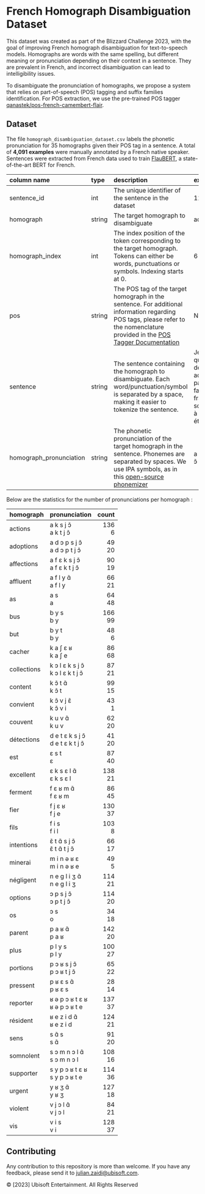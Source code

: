# French Homograph Disambiguation Dataset

This dataset was created as part of the Blizzard Challenge 2023, with the goal of improving French homograph disambiguation for text-to-speech models. Homographs are words with the same spelling, but different meaning or pronunciation depending on their context in a sentence. They are prevalent in French, and incorrect disambiguation can lead to intelligibility issues.

To disambiguate the pronunciation of homographs, we propose a system that relies on part-of-speech (POS) tagging and suffix families identification. For POS extraction, we use the pre-trained POS tagger [qanastek/pos-french-camembert-flair](https://huggingface.co/qanastek/pos-french-camembert-flair).


## Dataset

The file `homograph_disambiguation_dataset.csv` labels the phonetic pronunciation for 35 homographs given their POS tag in a sentence.  A total of **4,091 examples** were manually annotated by a French native speaker. Sentences were extracted from French data used to train [FlauBERT](https://github.com/getalp/Flaubert#31-data), a state-of-the-art BERT for French.

| column name | type | description | example |
|:------------|:-----|:------------|:--------|
| sentence_id | int | The unique identifier of the sentence in the dataset | 1188907 |
| homograph | string | The target homograph to disambiguate | adoptions |
| homograph_index | int | The index position of the token corresponding to the target homograph. Tokens can either be words, punctuations or symbols. Indexing starts at 0. | 6 |
| pos | string | The POS tag of the target homograph in the sentence. For additional information regarding POS tags, please refer to the nomenclature provided in the [POS Tagger Documentation](https://huggingface.co/qanastek/pos-french-camembert-flair#new-additional-pos-tags) | NFP |
| sentence | string | The sentence containing the homograph to disambiguate. Each word/punctuation/symbol is separated by a space, making it easier to tokenize the sentence. | Je disais que 80 % des adoptions par les familles françaises sont faites à l ' étranger . |
| homograph_pronunciation | string | The phonetic pronunciation of the target homograph in the sentence. Phonemes are separated by spaces. We use IPA symbols, as in this [open-source phonemizer](https://github.com/bootphon/phonemizer) | a d ɔ p s j ɔ̃ |

Below are the statistics for the number of pronunciations per homograph :

| homograph   | pronunciation   |   count |
|:------------|:----------------|--------:|
| actions     | a k s j ɔ̃<br>a k t j ɔ̃       |     136<br>6 |
| adoptions   | a d ɔ p s j ɔ̃<br>a d ɔ p t j ɔ̃   |      49<br>20 |
| affections  | a f ɛ k s j ɔ̃<br>a f ɛ k t j ɔ̃   |      90<br>19 |
| affluent    | a f l y ɑ̃<br>a f l y       |      66<br>21 |
| as          | a s<br>a             |      64<br>48 |
| bus         | b y s<br>b y            |     166<br>99 |
| but         | b y t<br>b y           |      48<br>6 |
| cacher      | k a ʃ ɛ ʁ<br>k a ʃ e       |      86<br>68 |
| collections | k ɔ l ɛ k s j ɔ̃<br>k ɔ l ɛ k t j ɔ̃ |      87<br>21 |
| content     | k ɔ̃ t ɑ̃<br>k ɔ̃ t          |      99<br>15 |
| convient    | k ɔ̃ v j ɛ̃<br>k ɔ̃ v i       |      43<br>1 |
| couvent     | k u v ɑ̃<br>k u v         |      62<br>20 |
| détections  | d e t ɛ k s j ɔ̃<br>d e t ɛ k t j ɔ̃ |      41<br>20 |
| est         | ɛ s t<br>ɛ           |      87<br>40 |
| excellent   | ɛ k s ɛ l ɑ̃<br>ɛ k s ɛ l      |     138<br>21 |
| ferment     | f ɛ ʁ m ɑ̃<br>f ɛ ʁ m       |      86<br>45 |
| fier        | f j ɛ ʁ<br>f j e         |     130<br>37 |
| fils        | f i s<br>f i l           |     103<br>8 |
| intentions  | ɛ̃ t ɑ̃ s j ɔ̃<br>ɛ̃ t ɑ̃ t j ɔ̃     |      66<br>17 |
| minerai     | m i n ə ʁ ɛ<br>m i n ə ʁ e     |      49<br>5 |
| négligent   | n e ɡ l i ʒ ɑ̃<br>n e ɡ l i ʒ   |     114<br>21 |
| options     | ɔ p s j ɔ̃<br>ɔ p t j ɔ̃       |     114<br>20 |
| os          | ɔ s<br>o             |      34<br>18 |
| parent      | p a ʁ ɑ̃<br>p a ʁ         |     142<br>20 |
| plus        | p l y s<br>p l y         |     100<br>27 |
| portions    | p ɔ ʁ s j ɔ̃<br>p ɔ ʁ t j ɔ̃     |      65<br>22 |
| pressent    | p ʁ ɛ s ɑ̃<br>p ʁ ɛ s       |      28<br>14 |
| reporter    | ʁ ə p ɔ ʁ t ɛ ʁ<br>ʁ ə p ɔ ʁ t e |     137<br>37 |
| résident    | ʁ e z i d ɑ̃<br>ʁ e z i d     |     124<br>21 |
| sens        | s ɑ̃ s<br>s ɑ̃           |      91<br>20 |
| somnolent   | s ɔ m n ɔ l ɑ̃<br>s ɔ m n ɔ l    |     108<br>16 |
| supporter   | s y p ɔ ʁ t ɛ ʁ<br>s y p ɔ ʁ t e |     114<br>36 |
| urgent      | y ʁ ʒ ɑ̃<br>y ʁ ʒ         |     127<br>18 |
| violent     | v j ɔ l ɑ̃<br>v j ɔ l       |      84<br>21 |
| vis         | v i s<br>v i           |     128<br>37 |


## Contributing

Any contribution to this repository is more than welcome.
If you have any feedback, please send it to julian.zaidi@ubisoft.com.

© [2023] Ubisoft Entertainment. All Rights Reserved
